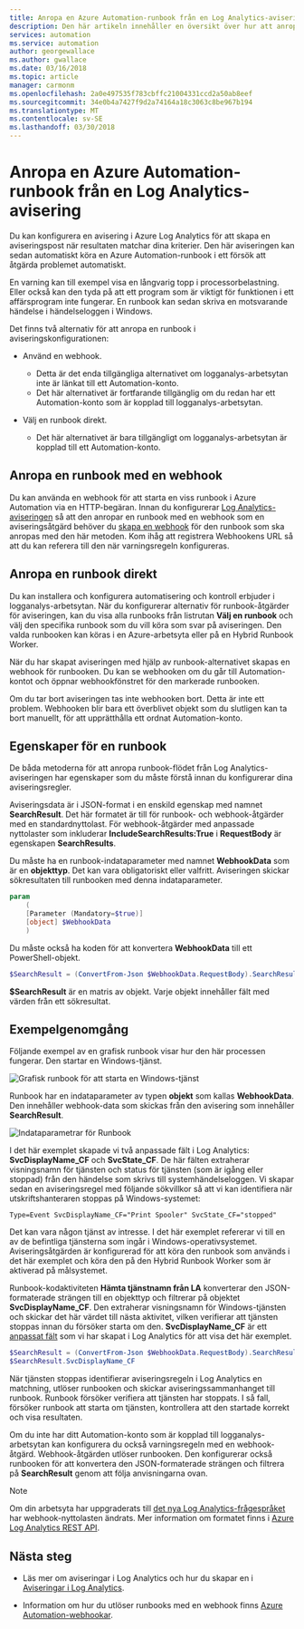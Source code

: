```yaml
---
title: Anropa en Azure Automation-runbook från en Log Analytics-avisering
description: Den här artikeln innehåller en översikt över hur att anropa en Automation-runbook från en avisering om logganalys i Azure.
services: automation
ms.service: automation
author: georgewallace
ms.author: gwallace
ms.date: 03/16/2018
ms.topic: article
manager: carmonm
ms.openlocfilehash: 2a0e497535f783cbffc21004331ccd2a50ab8eef
ms.sourcegitcommit: 34e0b4a7427f9d2a74164a18c3063c8be967b194
ms.translationtype: MT
ms.contentlocale: sv-SE
ms.lasthandoff: 03/30/2018
---
```

# <a name="call-an-azure-automation-runbook-from-a-log-analytics-alert"></a>Anropa en Azure Automation-runbook från en Log Analytics-avisering

Du kan konfigurera en avisering i Azure Log Analytics för att skapa en aviseringspost när resultaten matchar dina kriterier. Den här aviseringen kan sedan automatiskt köra en Azure Automation-runbook i ett försök att åtgärda problemet automatiskt. 

En varning kan till exempel visa en långvarig topp i processorbelastning. Eller också kan den tyda på att ett program som är viktigt för funktionen i ett affärsprogram inte fungerar. En runbook kan sedan skriva en motsvarande händelse i händelseloggen i Windows.  

Det finns två alternativ för att anropa en runbook i aviseringskonfigurationen:

* Använd en webhook.
   * Detta är det enda tillgängliga alternativet om logganalys-arbetsytan inte är länkat till ett Automation-konto.
   * Det här alternativet är fortfarande tillgänglig om du redan har ett Automation-konto som är kopplad till logganalys-arbetsytan.  

* Välj en runbook direkt.
   * Det här alternativet är bara tillgängligt om logganalys-arbetsytan är kopplad till ett Automation-konto.

## <a name="calling-a-runbook-by-using-a-webhook"></a>Anropa en runbook med en webhook

Du kan använda en webhook för att starta en viss runbook i Azure Automation via en HTTP-begäran. Innan du konfigurerar [Log Analytics-aviseringen](../log-analytics/log-analytics-alerts.md#alert-rules) så att den anropar en runbook med en webhook som en aviseringsåtgärd behöver du [skapa en webhook](automation-webhooks.md#creating-a-webhook) för den runbook som ska anropas med den här metoden. Kom ihåg att registrera Webhookens URL så att du kan referera till den när varningsregeln konfigureras.   

## <a name="calling-a-runbook-directly"></a>Anropa en runbook direkt

Du kan installera och konfigurera automatisering och kontroll erbjuder i logganalys-arbetsytan. När du konfigurerar alternativ för runbook-åtgärder för aviseringen, kan du visa alla runbooks från listrutan **Välj en runbook** och välj den specifika runbook som du vill köra som svar på aviseringen. Den valda runbooken kan köras i en Azure-arbetsyta eller på en Hybrid Runbook Worker. 

När du har skapat aviseringen med hjälp av runbook-alternativet skapas en webhook för runbooken. Du kan se webhooken om du går till Automation-kontot och öppnar webhookfönstret för den markerade runbooken. 

Om du tar bort aviseringen tas inte webhooken bort. Detta är inte ett problem. Webhooken blir bara ett överblivet objekt som du slutligen kan ta bort manuellt, för att upprätthålla ett ordnat Automation-konto.  

## <a name="characteristics-of-a-runbook"></a>Egenskaper för en runbook

De båda metoderna för att anropa runbook-flödet från Log Analytics-aviseringen har egenskaper som du måste förstå innan du konfigurerar dina aviseringsregler. 

Aviseringsdata är i JSON-format i en enskild egenskap med namnet **SearchResult**. Det här formatet är till för runbook- och webhook-åtgärder med en standardnyttolast. För webhook-åtgärder med anpassade nyttolaster som inkluderar **IncludeSearchResults:True** i **RequestBody** är egenskapen **SearchResults**.

Du måste ha en runbook-indataparameter med namnet **WebhookData** som är en **objekttyp**. Det kan vara obligatoriskt eller valfritt. Aviseringen skickar sökresultaten till runbooken med denna indataparameter.

```powershell
param  
    (  
    [Parameter (Mandatory=$true)]  
    [object] $WebhookData  
    )
```
Du måste också ha koden för att konvertera **WebhookData** till ett PowerShell-objekt.

```powershell
$SearchResult = (ConvertFrom-Json $WebhookData.RequestBody).SearchResult.value
```

**$SearchResult** är en matris av objekt. Varje objekt innehåller fält med värden från ett sökresultat.


## <a name="example-walkthrough"></a>Exempelgenomgång

Följande exempel av en grafisk runbook visar hur den här processen fungerar. Den startar en Windows-tjänst.

![Grafisk runbook för att starta en Windows-tjänst](media/automation-invoke-runbook-from-omsla-alert/automation-runbook-restartservice.png)

Runbook har en indataparameter av typen **objekt** som kallas **WebhookData**. Den innehåller webhook-data som skickas från den avisering som innehåller **SearchResult**.

![Indataparametrar för Runbook](media/automation-invoke-runbook-from-omsla-alert/automation-runbook-restartservice-inputparameter.png)

I det här exemplet skapade vi två anpassade fält i Log Analytics: **SvcDisplayName_CF** och **SvcState_CF**. De här fälten extraherar visningsnamn för tjänsten och status för tjänsten (som är igång eller stoppad) från den händelse som skrivs till systemhändelseloggen. Vi skapar sedan en aviseringsregel med följande sökvillkor så att vi kan identifiera när utskriftshanteraren stoppas på Windows-systemet:

`Type=Event SvcDisplayName_CF="Print Spooler" SvcState_CF="stopped"` 

Det kan vara någon tjänst av intresse. I det här exemplet refererar vi till en av de befintliga tjänsterna som ingår i Windows-operativsystemet. Aviseringsåtgärden är konfigurerad för att köra den runbook som används i det här exemplet och köra den på den Hybrid Runbook Worker som är aktiverad på målsystemet.   

Runbook-kodaktiviteten **Hämta tjänstnamn från LA** konverterar den JSON-formaterade strängen till en objekttyp och filtrerar på objektet **SvcDisplayName_CF**. Den extraherar visningsnamn för Windows-tjänsten och skickar det här värdet till nästa aktivitet, vilken verifierar att tjänsten stoppas innan du försöker starta om den. **SvcDisplayName_CF** är ett [anpassat fält](../log-analytics/log-analytics-custom-fields.md) som vi har skapat i Log Analytics för att visa det här exemplet.

```powershell
$SearchResult = (ConvertFrom-Json $WebhookData.RequestBody).SearchResult.value
$SearchResult.SvcDisplayName_CF  
```

När tjänsten stoppas identifierar aviseringsregeln i Log Analytics en matchning, utlöser runbooken och skickar aviseringssammanhanget till runbook. Runbook försöker verifiera att tjänsten har stoppats. I så fall, försöker runbook att starta om tjänsten, kontrollera att den startade korrekt och visa resultaten.     

Om du inte har ditt Automation-konto som är kopplad till logganalys-arbetsytan kan konfigurera du också varningsregeln med en webhook-åtgärd. Webhook-åtgärden utlöser runbooken. Den konfigurerar också runbooken för att konvertera den JSON-formaterade strängen och filtrera på **SearchResult** genom att följa anvisningarna ovan.    

>[!NOTE]
> Om din arbetsyta har uppgraderats till [det nya Log Analytics-frågespråket](../log-analytics/log-analytics-log-search-upgrade.md) har webhook-nyttolasten ändrats. Mer information om formatet finns i [Azure Log Analytics REST API](https://aka.ms/loganalyticsapiresponse).

## <a name="next-steps"></a>Nästa steg

* Läs mer om aviseringar i Log Analytics och hur du skapar en i [Aviseringar i Log Analytics](../log-analytics/log-analytics-alerts.md).

* Information om hur du utlöser runbooks med en webhook finns [Azure Automation-webhookar](automation-webhooks.md).
